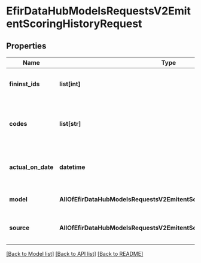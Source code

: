 # EfirDataHubModelsRequestsV2EmitentScoringHistoryRequest

## Properties
Name | Type | Description | Notes
------------ | ------------- | ------------- | -------------
**fininst_ids** | **list[int]** | Идентификаторы компаний в базе Интерфакс (не более 20) | [optional] 
**codes** | **list[str]** | Коды компаний -ИНН или ОГРН, не более 20 кодов. Указать, если не указаны FinistIds | [optional] 
**actual_on_date** | **datetime** | Дата на которую актуальны скоринги. По умолчанию - текущая дата | [optional] 
**model** | **AllOfEfirDataHubModelsRequestsV2EmitentScoringHistoryRequestModel** | Модель расчета. 0 – invlogit  0 &#x3D; Invlogit | [optional] 
**source** | **AllOfEfirDataHubModelsRequestsV2EmitentScoringHistoryRequestSource** | Тип отчетности: 0 - РСБУ, 1 – МСФО  0 &#x3D; RSBU  1 &#x3D; IFRS | [optional] 

[[Back to Model list]](../README.md#documentation-for-models) [[Back to API list]](../README.md#documentation-for-api-endpoints) [[Back to README]](../README.md)

